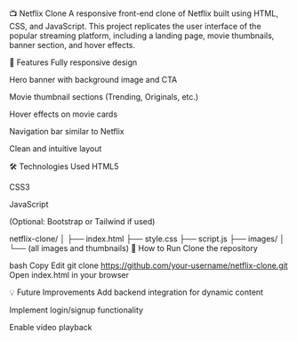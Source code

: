 
📺 Netflix Clone
A responsive front-end clone of Netflix built using HTML, CSS, and JavaScript. This project replicates the user interface of the popular streaming platform, including a landing page, movie thumbnails, banner section, and hover effects.

🚀 Features
Fully responsive design

Hero banner with background image and CTA

Movie thumbnail sections (Trending, Originals, etc.)

Hover effects on movie cards

Navigation bar similar to Netflix

Clean and intuitive layout

🛠️ Technologies Used
HTML5

CSS3

JavaScript

(Optional: Bootstrap or Tailwind if used)

netflix-clone/
│
├── index.html
├── style.css
├── script.js
├── images/
│   └── (all images and thumbnails)
📌 How to Run
Clone the repository

bash
Copy
Edit
git clone https://github.com/your-username/netflix-clone.git
Open index.html in your browser

💡 Future Improvements
Add backend integration for dynamic content

Implement login/signup functionality

Enable video playback
